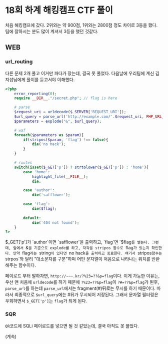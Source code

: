 # 18회 하계 해킹캠프 CTF 풀이
처음 해킹캠프에 갔다. 2위와는 약 900점, 1위와는 2800점 정도 차이로 3등을 했다.
팀에 잘하시는 분도 많이 계셔서 3등을 했던 것같다.
## WEB
### url_routing
다른 문제 2개 풀고 이거만 파다가 잤는데, 결국 못 풀었다. 다음날에 우리팀에 계신 김지섭님에게 풀이를 듣고서야 이해했다.
```php
<?php
    error_reporting(0);
    require __DIR__."/secret.php"; // flag is here

    # parse
    $request_uri = urldecode($_SERVER['REQUEST_URI']);
    $url_query = parse_url('http://example.com/'.$request_uri, PHP_URL_QUERY);
    $parameters = explode("&", $url_query);

    # waf
    foreach($parameters as $param){
        if(stripos($param, 'flag') !== false){
            die('no hack');
        }
    }

    # routes
    switch(isset($_GET['p']) ? strtolower($_GET['p']) : 'home'){
        case 'home':
            highlight_file(__FILE__);
            die;

        case 'author':
            die('safflower');

        case 'flag':
            die($flag);
        
        default:
            die('404 not found');
    }
?>
```
$_GET['p']가 `author`이면 `safflower`을 출력하고, `flag`면 `$flag`를 뱉는다.
그런데, 앞에서 `&`을 기준으로 explode를 하고, 각각을 stripos 함수로 `flag`가 있는지 확인한다.
만약 `flag`라는 `string`이 있다면 `no hack`을 출력하고 종료한다.
여기서 `stripos` 함수는 `strpos`와 달리 "대소문자를 구분"하며 어떤 문자열이 처음으로 나타나는 위치를 반환 해주는 함수이다.

페이로드 부터 말하자면, `http://~~~.kr/?%23=??&p=flag`이다. 이게 가능한 이유는, 
우선 맨 처음에 `urldecode`를 하기 때문에 `?%23=??&p=flag`이 `?#=??&p=flag`가 된후, `parse_url`를 하는데 `parse_url`에서는 fragment(#)뒤로는 무시를 하기 때문이다. 따라서 최종적으로 `$url_query`에는 #뒤가 무시되어 저장된다. 그래서 문자열 필터링은 우회하면서 `$_GET['p']`는 `flag`가 되게 된다.

### SQR
`QR`코드에 SQLi 페이로드를 넣으면 될 것 같았는데, 결국 아직도 못 풀었다.

(계속)